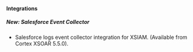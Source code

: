 
#### Integrations
##### New: Salesforce Event Collector
- Salesforce logs event collector integration for XSIAM. (Available from Cortex XSOAR 5.5.0).